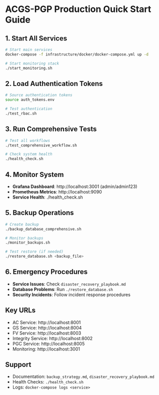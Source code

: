 # ACGS-PGP Production Quick Start Guide

## 1. Start All Services
```bash
# Start main services
docker-compose -f infrastructure/docker/docker-compose.yml up -d

# Start monitoring stack
./start_monitoring.sh
```

## 2. Load Authentication Tokens
```bash
# Source authentication tokens
source auth_tokens.env

# Test authentication
./test_rbac.sh
```

## 3. Run Comprehensive Tests
```bash
# Test all workflows
./test_comprehensive_workflow.sh

# Check system health
./health_check.sh
```

## 4. Monitor System
- **Grafana Dashboard**: http://localhost:3001 (admin/admin123)
- **Prometheus Metrics**: http://localhost:9090
- **Service Health**: ./health_check.sh

## 5. Backup Operations
```bash
# Create backup
./backup_database_comprehensive.sh

# Monitor backups
./monitor_backups.sh

# Test restore (if needed)
./restore_database.sh <backup_file>
```

## 6. Emergency Procedures
- **Service Issues**: Check `disaster_recovery_playbook.md`
- **Database Problems**: Run `./restore_database.sh`
- **Security Incidents**: Follow incident response procedures

## Key URLs
- AC Service: http://localhost:8001
- GS Service: http://localhost:8004
- FV Service: http://localhost:8003
- Integrity Service: http://localhost:8002
- PGC Service: http://localhost:8005
- Monitoring: http://localhost:3001

## Support
- Documentation: `backup_strategy.md`, `disaster_recovery_playbook.md`
- Health Checks: `./health_check.sh`
- Logs: `docker-compose logs <service>`
